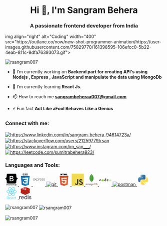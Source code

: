 <h1 align="center">Hi 👋, I'm Sangram Behera</h1>
<h3 align="center">A passionate frontend developer from India</h3>
img align="right" alt="Coding" width="400" src="https://outlane.co/now/new-shot-programmer-animation/https://user-images.githubusercontent.com/75829770/161398595-106efcc0-5b22-4eab-811c-9dfa76393073.gif">
<p align="left"> <img src="https://komarev.com/ghpvc/?username=rsangram007&label=Profile%20views&color=0e75b6&style=flat" alt="rsangram007" /> </p>

- 🔭 I’m currently working on **Backend part for creating API's using Nodejs , Express , JavaScript and manipulate the data using MongoDb**

- 🌱 I’m currently learning **React Js.**

- 📫 How to reach me **sangrambeheraa007@gmail.com**

- ⚡ Fun fact **Act Like aFool Behaves Like a Genius**

<h3 align="left">Connect with me:</h3>
<p align="left">
<a href="https://linkedin.com/in/https://www.linkedin.com/in/sangram-behera-94614723a/" target="blank"><img align="center" src="https://raw.githubusercontent.com/rahuldkjain/github-profile-readme-generator/master/src/images/icons/Social/linked-in-alt.svg" alt="https://www.linkedin.com/in/sangram-behera-94614723a/" height="30" width="40" /></a>
<a href="https://stackoverflow.com/users/https://stackoverflow.com/users/21259779/rsan" target="blank"><img align="center" src="https://raw.githubusercontent.com/rahuldkjain/github-profile-readme-generator/master/src/images/icons/Social/stack-overflow.svg" alt="https://stackoverflow.com/users/21259779/rsan" height="30" width="40" /></a>
<a href="https://instagram.com/https://www.instagram.com/im_san___/" target="blank"><img align="center" src="https://raw.githubusercontent.com/rahuldkjain/github-profile-readme-generator/master/src/images/icons/Social/instagram.svg" alt="https://www.instagram.com/im_san___/" height="30" width="40" /></a>
<a href="https://www.leetcode.com/https://leetcode.com/sumitrabehera923/" target="blank"><img align="center" src="https://raw.githubusercontent.com/rahuldkjain/github-profile-readme-generator/master/src/images/icons/Social/leet-code.svg" alt="https://leetcode.com/sumitrabehera923/" height="30" width="40" /></a>
</p>

<h3 align="left">Languages and Tools:</h3>
<p align="left"> <a href="https://getbootstrap.com" target="_blank" rel="noreferrer"> <img src="https://raw.githubusercontent.com/devicons/devicon/master/icons/bootstrap/bootstrap-plain-wordmark.svg" alt="bootstrap" width="40" height="40"/> </a> <a href="https://www.w3schools.com/css/" target="_blank" rel="noreferrer"> <img src="https://raw.githubusercontent.com/devicons/devicon/master/icons/css3/css3-original-wordmark.svg" alt="css3" width="40" height="40"/> </a> <a href="https://expressjs.com" target="_blank" rel="noreferrer"> <img src="https://raw.githubusercontent.com/devicons/devicon/master/icons/express/express-original-wordmark.svg" alt="express" width="40" height="40"/> </a> <a href="https://git-scm.com/" target="_blank" rel="noreferrer"> <img src="https://www.vectorlogo.zone/logos/git-scm/git-scm-icon.svg" alt="git" width="40" height="40"/> </a> <a href="https://www.w3.org/html/" target="_blank" rel="noreferrer"> <img src="https://raw.githubusercontent.com/devicons/devicon/master/icons/html5/html5-original-wordmark.svg" alt="html5" width="40" height="40"/> </a> <a href="https://developer.mozilla.org/en-US/docs/Web/JavaScript" target="_blank" rel="noreferrer"> <img src="https://raw.githubusercontent.com/devicons/devicon/master/icons/javascript/javascript-original.svg" alt="javascript" width="40" height="40"/> </a> <a href="https://www.mongodb.com/" target="_blank" rel="noreferrer"> <img src="https://raw.githubusercontent.com/devicons/devicon/master/icons/mongodb/mongodb-original-wordmark.svg" alt="mongodb" width="40" height="40"/> </a> <a href="https://nodejs.org" target="_blank" rel="noreferrer"> <img src="https://raw.githubusercontent.com/devicons/devicon/master/icons/nodejs/nodejs-original-wordmark.svg" alt="nodejs" width="40" height="40"/> </a> <a href="https://postman.com" target="_blank" rel="noreferrer"> <img src="https://www.vectorlogo.zone/logos/getpostman/getpostman-icon.svg" alt="postman" width="40" height="40"/> </a> <a href="https://www.python.org" target="_blank" rel="noreferrer"> <img src="https://raw.githubusercontent.com/devicons/devicon/master/icons/python/python-original.svg" alt="python" width="40" height="40"/> </a> <a href="https://reactjs.org/" target="_blank" rel="noreferrer"> <img src="https://raw.githubusercontent.com/devicons/devicon/master/icons/react/react-original-wordmark.svg" alt="react" width="40" height="40"/> </a> <a href="https://redis.io" target="_blank" rel="noreferrer"> <img src="https://raw.githubusercontent.com/devicons/devicon/master/icons/redis/redis-original-wordmark.svg" alt="redis" width="40" height="40"/> </a> </p>

<p><img align="left" src="https://github-readme-stats.vercel.app/api/top-langs?username=rsangram007&show_icons=true&locale=en&layout=compact" alt="rsangram007" /></p>

<p>&nbsp;<img align="center" src="https://github-readme-stats.vercel.app/api?username=rsangram007&show_icons=true&locale=en" alt="rsangram007" /></p>

<p><img align="center" src="https://github-readme-streak-stats.herokuapp.com/?user=rsangram007&" alt="rsangram007" /></p>
